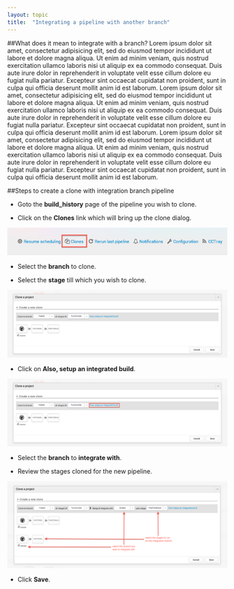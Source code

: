 ```yaml
---
layout: topic
title:  "Integrating a pipeline with another branch"
---
```


##What does it mean to integrate with a branch?
Lorem ipsum dolor sit amet, consectetur adipisicing elit, sed do eiusmod tempor incididunt ut labore et dolore magna aliqua. Ut enim ad minim veniam, quis nostrud exercitation ullamco laboris nisi ut aliquip ex ea commodo consequat. Duis aute irure dolor in reprehenderit in voluptate velit esse cillum dolore eu fugiat nulla pariatur. Excepteur sint occaecat cupidatat non proident, sunt in culpa qui officia deserunt mollit anim id est laborum. Lorem ipsum dolor sit amet, consectetur adipisicing elit, sed do eiusmod tempor incididunt ut labore et dolore magna aliqua. Ut enim ad minim veniam, quis nostrud exercitation ullamco laboris nisi ut aliquip ex ea commodo consequat. Duis aute irure dolor in reprehenderit in voluptate velit esse cillum dolore eu fugiat nulla pariatur. Excepteur sint occaecat cupidatat non proident, sunt in culpa qui officia deserunt mollit anim id est laborum. Lorem ipsum dolor sit amet, consectetur adipisicing elit, sed do eiusmod tempor incididunt ut labore et dolore magna aliqua. Ut enim ad minim veniam, quis nostrud exercitation ullamco laboris nisi ut aliquip ex ea commodo consequat. Duis aute irure dolor in reprehenderit in voluptate velit esse cillum dolore eu fugiat nulla pariatur. Excepteur sint occaecat cupidatat non proident, sunt in culpa qui officia deserunt mollit anim id est laborum.

##Steps to create a clone with integration branch pipeline

  * Goto the **build_history** page of the pipeline you wish to clone.

  * Click on the **Clones** link which will bring up the clone dialog.

  ![IntegratedClone](/assets/images/screenshots/build-history-clone-link-with-steps.png)

  * Select the **branch** to clone.

  * Select the **stage** till which you wish to clone.

  ![IntegratedClone](/assets/images/screenshots/clone-integration-start.png)

  * Click on **Also, setup an integrated build**.

  ![IntegratedClone](/assets/images/screenshots/clone-integration-start-with-steps.png)

  * Select the **branch** to **integrate with**.

  * Review the stages cloned for the new pipeline.

  ![IntegratedClone](/assets/images/screenshots/clone-integration-done-with-steps.png)

  * Click **Save**.
